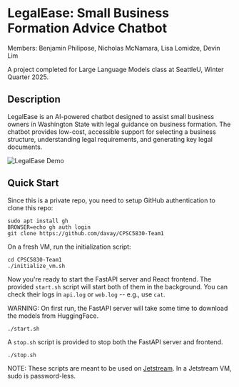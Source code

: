 # LegalEase: Small Business Formation Advice Chatbot

Members: Benjamin Philipose, Nicholas McNamara, Lisa Lomidze, Devin Lim 

A project completed for Large Language Models class at SeattleU, Winter Quarter 2025.

## Description 

LegalEase is an AI-powered chatbot designed to assist small business owners in Washington State with legal guidance on business formation. The chatbot provides low-cost, accessible support for selecting a business structure, understanding legal requirements, and generating key legal documents.

![LegalEase Demo](legalease_demo.gif)

## Quick Start

Since this is a private repo, you need to setup GitHub authentication to clone this repo:

```
sudo apt install gh
BROWSER=echo gh auth login
git clone https://github.com/davay/CPSC5830-Team1
```

On a fresh VM, run the initialization script:

```
cd CPSC5830-Team1
./initialize_vm.sh
```

Now you're ready to start the FastAPI server and React frontend.
The provided `start.sh` script will start both of them in the background.
You can check their logs in `api.log` or `web.log` -- e.g., use `cat`.

WARNING: On first run, the FastAPI server will take some time to download the models from HuggingFace. 

```
./start.sh
```

A `stop.sh` script is provided to stop both the FastAPI server and frontend.

```
./stop.sh
```

NOTE: These scripts are meant to be used on [Jetstream](https://jetstream-cloud.org). In a Jetstream VM, sudo is password-less. 
